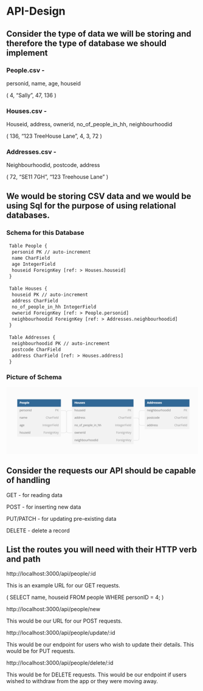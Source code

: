# API-Design

## Consider the type of data we will be storing and therefore the type of database we should implement

### People.csv -
personid, name, age, houseid

( 4, “Sally”, 47, 136 )

### Houses.csv -
Houseid, address, ownerid, no_of_people_in_hh, neighbourhoodid

( 136, “123 TreeHouse Lane”, 4, 3, 72 )

### Addresses.csv -
Neighbourhoodid, postcode, address

( 72, “SE11 7GH”, “123 Treehouse Lane” )

## We would be storing CSV data and we would be using Sql for the purpose of using relational databases.

### Schema for this Database

```
 Table People {
  personid PK // auto-increment
  name CharField
  age IntegerField
  houseid ForeignKey [ref: > Houses.houseid]
 }

 Table Houses {
  houseid PK // auto-increment
  address CharField
  no_of_people_in_hh IntegerField
  ownerid ForeignKey [ref: > People.personid]
  neighbourhoodid ForeignKey [ref: > Addresses.neighbourhoodid]
 }

 Table Addresses {
  neighbourhoodid PK // auto-increment
  postcode CharField
  address CharField [ref: > Houses.address]
 }
```

### Picture of Schema

![alt text](https://github.com/codingkompot/API-Design/blob/main/Screenshot_3.png?raw=true)

## Consider the requests our API should be capable of handling

GET - for reading data

POST - for inserting new data

PUT/PATCH - for updating pre-existing data

DELETE - delete a record

## List the routes you will need with their HTTP verb and path

http://localhost:3000/api/people/:id

This is an example URL for our GET requests.

( SELECT name, houseid FROM people WHERE personID = 4; )

http://localhost:3000/api/people/new

This would be our URL for our POST requests.

http://localhost:3000/api/people/update/:id

This would be our endpoint for users who wish to update their details.
This would be for PUT requests.

http://localhost:3000/api/people/delete/:id

This would be for DELETE requests.
This would be our endpoint if users wished to withdraw from the app or they were moving away.

